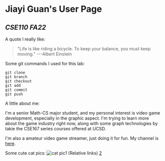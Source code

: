 # **Jiayi Guan's User Page**

## *CSE110 FA22*

A quote I really like:
>"Life is like riding a bicycle. To keep your balance, you must keep moving."   ---Albert Einstein

Some git commands I used for this lab:
```
git clone
git branch
git checkout
git add
git commit
git push
```

A little about me:

I'm a senior Math-CS major student, and my personal interest is video game development, especially in the graphic aspect. I'm trying to learn more about the game industry right now, along with some graph technologies by takie the CSE167 series courses offered at UCSD.

I'm also a amateur video game streamer, just doing it for fun. My channel is [here](https://www.twitch.tv/shikakanee).

Some cute cat pics:
![cat pic1](https://i0.wp.com/katzenworld.co.uk/wp-content/uploads/2019/06/funny-cat.jpeg?resize=1320%2C1320&ssl=1)
(Relative links)
[2](docs/1.jpg)
